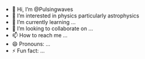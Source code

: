 - 👋 Hi, I’m @Pulsingwaves
- 👀 I’m interested in physics particularly astrophysics
- 🌱 I’m currently learning ...
- 💞️ I’m looking to collaborate on ...
- 📫 How to reach me ...
- 😄 Pronouns: ...
- ⚡ Fun fact: ...

<!---
Pulsingwaves/Pulsingwaves is a ✨ special ✨ repository because its `README.md` (this file) appears on your GitHub profile.
You can click the Preview link to take a look at your changes.
--->
